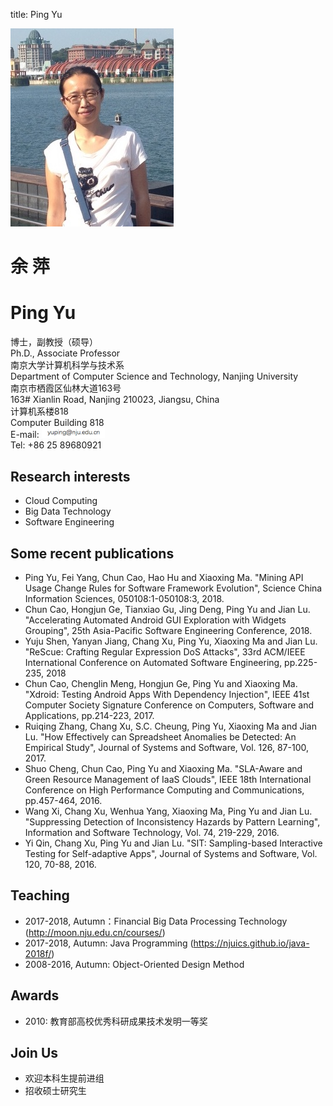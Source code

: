 title: Ping Yu

<div class="news-body">
    <div class="row gutter k-equal-height"><!-- row -->
        <div class="col-lg-3 col-md-3 col-sm-12">
            <img src="static/img/yuping.jpg" alt="Ping Yu" class="aligncenter" />
        </div>
        <div class="col-lg-9 col-md-9 col-sm-12">
            <div class="row gutter k-equal-height"><!-- nesting row -->
                <div class="col-lg-4 col-md-4 col-sm-12">
                    <h1>余 萍</h1>
                </div>
                <div class="col-lg-8 col-md-8 col-sm-12">
                    <h1>Ping Yu</h1>
                </div>
            </div><!-- nesting row end -->
            <div class="row gutter k-equal-height"><!-- nesting row -->
                <div class="col-lg-4 col-md-4 col-sm-12">
                    博士，副教授（硕导）
                </div>
                <div class="col-lg-8 col-md-8 col-sm-12">
                    Ph.D., Associate Professor
                </div>
            </div><!-- nesting row end -->
            <div class="row gutter k-equal-height"><!-- nesting row -->
                <div class="col-lg-4 col-md-4 col-sm-12">
                    南京大学计算机科学与技术系
                </div>
                <div class="col-lg-8 col-md-8 col-sm-12">
                    Department of Computer Science and Technology, Nanjing University
                </div>
            </div><!-- nesting row end -->
            <div class="row gutter k-equal-height"><!-- nesting row -->
                <div class="col-lg-4 col-md-4 col-sm-12">
                    南京市栖霞区仙林大道163号
                </div>
                <div class="col-lg-8 col-md-8 col-sm-12">
                    163# Xianlin Road, Nanjing 210023, Jiangsu, China
                </div>
            </div><!-- nesting row end -->
            <div class="row gutter k-equal-height"><!-- nesting row -->
                <div class="col-lg-4 col-md-4 col-sm-12">
                计算机系楼818
                </div>
                <div class="col-lg-8 col-md-8 col-sm-12">
                Computer Building 818
                </div>
            </div><!-- nesting row end -->
            <div class="row gutter k-equal-height"><!-- nesting row -->
                <div class="col-lg-12 col-md-12 col-sm-12">
                    E-mail: <img src="static/img/email.PNG" width = 20%></img>
                </div>
            </div><!-- nesting row end -->
            <div class="row gutter k-equal-height"><!-- nesting row -->
                <div class="col-lg-12 col-md-12 col-sm-12">
                    Tel: +86 25 89680921
                </div>
            </div><!-- nesting row end -->
        </div>
    </div><!-- row end -->
</div>

## Research interests

* Cloud Computing 
* Big Data Technology
* Software Engineering


## Some recent publications

   * Ping Yu, Fei Yang, Chun Cao, Hao Hu and Xiaoxing Ma. "Mining API Usage Change Rules for Software Framework Evolution", Science China Information Sciences, 050108:1-050108:3, 2018.
   * Chun Cao, Hongjun Ge, Tianxiao Gu, Jing Deng, Ping Yu and Jian Lu. "Accelerating Automated Android GUI Exploration with Widgets Grouping", 25th Asia-Pacific Software Engineering Conference, 2018.
   * Yuju Shen, Yanyan Jiang, Chang Xu, Ping Yu, Xiaoxing Ma and Jian Lu. "ReScue: Crafting Regular Expression DoS Attacks", 33rd ACM/IEEE International Conference on Automated Software Engineering, pp.225-235, 2018
   * Chun Cao, Chenglin Meng, Hongjun Ge, Ping Yu and Xiaoxing Ma. "Xdroid: Testing Android Apps With Dependency Injection", IEEE 41st Computer Society Signature Conference on Computers, Software and Applications, pp.214-223, 2017.
   * Ruiqing Zhang, Chang Xu, S.C. Cheung, Ping Yu, Xiaoxing Ma and Jian Lu. "How Effectively can Spreadsheet Anomalies be Detected: An Empirical Study", Journal of Systems and Software, Vol. 126, 87-100, 2017.
   * Shuo Cheng, Chun Cao, Ping Yu and Xiaoxing Ma. "SLA-Aware and Green Resource Management of IaaS Clouds", IEEE 18th International Conference on High Performance Computing and Communications, pp.457-464, 2016.
   * Wang Xi, Chang Xu, Wenhua Yang, Xiaoxing Ma, Ping Yu and Jian Lu. "Suppressing Detection of Inconsistency Hazards by Pattern Learning", Information and Software Technology, Vol. 74, 219-229, 2016.
   * Yi Qin, Chang Xu, Ping Yu and Jian Lu. "SIT: Sampling-based Interactive Testing for Self-adaptive Apps", Journal of Systems and Software, Vol. 120, 70-88, 2016.


## Teaching

* 2017-2018, Autumn：Financial Big Data Processing Technology (http://moon.nju.edu.cn/courses/)
* 2017-2018, Autumn: Java Programming (https://njuics.github.io/java-2018f/)
* 2008-2016, Autumn: Object-Oriented Design Method


## Awards

* 2010: 教育部高校优秀科研成果技术发明一等奖


## Join Us

* 欢迎本科生提前进组
* 招收硕士研究生
